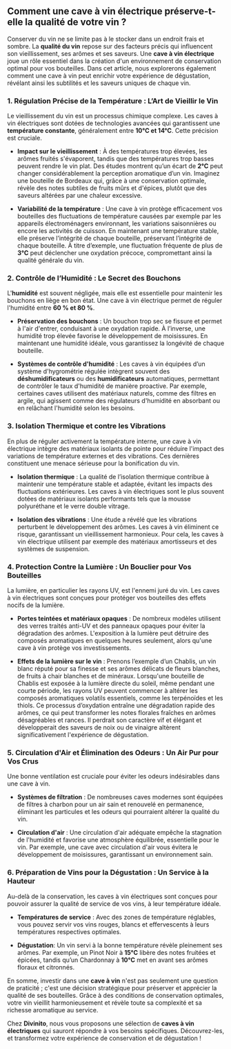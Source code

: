 ## **Comment une cave à vin électrique préserve-t-elle la qualité de votre vin ?**<a id="h.cj98krh9fozc"></a>

Conserver du vin ne se limite pas à le stocker dans un endroit frais et sombre. La **qualité du vin** repose sur des facteurs précis qui influencent son vieillissement, ses arômes et ses saveurs. Une **cave à vin électrique** joue un rôle essentiel dans la création d'un environnement de conservation optimal pour vos bouteilles. Dans cet article, nous explorerons également comment une cave à vin peut enrichir votre expérience de dégustation, révélant ainsi les subtilités et les saveurs uniques de chaque vin.


### **1. Régulation Précise de la Température : L’Art de Vieillir le Vin**<a id="h.7t1j4jsg8pzc"></a>

Le vieillissement du vin est un processus chimique complexe. Les caves à vin électriques sont dotées de technologies avancées qui garantissent une **température constante**, généralement entre **10°C et 14°C**. Cette précision est cruciale.

- **Impact sur le vieillissement** : À des températures trop élevées, les arômes fruités s'évaporent, tandis que des températures trop basses peuvent rendre le vin plat. Des études montrent qu’un écart de **2°C** peut changer considérablement la perception aromatique d’un vin. Imaginez une bouteille de Bordeaux qui, grâce à une conservation optimale, révèle des notes subtiles de fruits mûrs et d'épices, plutôt que des saveurs altérées par une chaleur excessive.

- **Variabilité de la température** : Une cave à vin protège efficacement vos bouteilles des fluctuations de température causées par exemple par les appareils électroménagers environnant, les variations saisonnières ou encore les activités de cuisson. En maintenant une température stable, elle préserve l’intégrité de chaque bouteille, préservant l’intégrité de chaque bouteille. À titre d’exemple, une fluctuation fréquente de plus de **3°C** peut déclencher une oxydation précoce, compromettant ainsi la qualité générale du vin.


### **2. Contrôle de l’Humidité : Le Secret des Bouchons**<a id="h.5ujdh0li4lj3"></a>

L'**humidité** est souvent négligée, mais elle est essentielle pour maintenir les bouchons en liège en bon état. Une cave à vin électrique permet de réguler l'humidité entre **60 % et 80 %**.

- **Préservation des bouchons** : Un bouchon trop sec se fissure et permet à l'air d'entrer, conduisant à une oxydation rapide. À l’inverse, une humidité trop élevée favorise le développement de moisissures. En maintenant une humidité idéale, vous garantissez la longévité de chaque bouteille.

- **Systèmes de contrôle d'humidité** : Les caves à vin équipées d’un système d'hygrométrie régulée intègrent souvent des **déshumidificateurs** ou des **humidificateurs** automatiques, permettant de contrôler le taux d'humidité de manière proactive. Par exemple, certaines caves utilisent des matériaux naturels, comme des filtres en argile, qui agissent comme des régulateurs d'humidité en absorbant ou en relâchant l'humidité selon les besoins.


### **3. Isolation Thermique et contre les Vibrations**<a id="h.wbtwxn649v58"></a>

En plus de réguler activement la température interne, une cave à vin électrique intègre des matériaux isolants de pointe pour réduire l'impact des variations de température externes et des vibrations. Ces dernières constituent une menace sérieuse pour la bonification du vin.

- **Isolation thermique** : La qualité de l’isolation thermique contribue à maintenir une température stable et adaptée, évitant les impacts des fluctuations extérieures. Les caves à vin électriques sont le plus souvent dotées de matériaux isolants performants tels que la mousse polyuréthane et le verre double vitrage.

- **Isolation des vibrations** : Une étude a révélé que les vibrations perturbent le développement des arômes. Les caves à vin éliminent ce risque, garantissant un vieillissement harmonieux. Pour cela, les caves à vin électrique utilisent par exemple des matériaux amortisseurs et des systèmes de suspension.


### **4. Protection Contre la Lumière : Un Bouclier pour Vos Bouteilles**<a id="h.glons2q1pyr6"></a>

La lumière, en particulier les rayons UV, est l'ennemi juré du vin. Les caves à vin électriques sont conçues pour protéger vos bouteilles des effets nocifs de la lumière.

- **Portes teintées et matériaux opaques** : De nombreux modèles utilisent des verres traités anti-UV et des panneaux opaques pour éviter la dégradation des arômes. L'exposition à la lumière peut détruire des composés aromatiques en quelques heures seulement, alors qu'une cave à vin protège vos investissements.

- **Effets de la lumière sur le vin** : Prenons l’exemple d’un Chablis, un vin blanc réputé pour sa finesse et ses arômes délicats de fleurs blanches, de fruits à chair blanches et de minéraux. Lorsqu'une bouteille de Chablis est exposée à la lumière directe du soleil, même pendant une courte période, les rayons UV peuvent commencer à altérer les composés aromatiques volatils essentiels, comme les terpénoïdes et les thiols. Ce processus d’oxydation entraîne une dégradation rapide des arômes, ce qui peut transformer les notes florales fraîches en arômes désagréables et rances. Il perdrait son caractère vif et élégant et développerait des saveurs de noix ou de vinaigre altèrent significativement l'expérience de dégustation.


### **5. Circulation d'Air et Élimination des Odeurs : Un Air Pur pour Vos Crus**<a id="h.ezh331bmutf6"></a>

Une bonne ventilation est cruciale pour éviter les odeurs indésirables dans une cave à vin.

- **Systèmes de filtration** : De nombreuses caves modernes sont équipées de filtres à charbon pour un air sain et renouvelé en permanence, éliminant les particules et les odeurs qui pourraient altérer la qualité du vin.

- **Circulation d'air** : Une circulation d'air adéquate empêche la stagnation de l'humidité et favorise une atmosphère équilibrée, essentielle pour le vin. Par exemple, une cave avec circulation d'air vous évitera le développement de moisissures, garantissant un environnement sain.


### **6. Préparation de Vins pour la Dégustation : Un Service à la Hauteur**<a id="h.7q4jk114ym2u"></a>

Au-delà de la conservation, les caves à vin électriques sont conçues pour pouvoir assurer la qualité de service de vos vins, à leur température idéale.

- **Températures de service** : Avec des zones de température réglables, vous pouvez servir vos vins rouges, blancs et effervescents à leurs températures respectives optimales.

- **Dégustation**: Un vin servi à la bonne température révèle pleinement ses arômes. Par exemple, un Pinot Noir à **15°C** libère des notes fruitées et épicées, tandis qu’un Chardonnay à **10°C** met en avant ses arômes floraux et citronnés.

En somme, investir dans une **cave à vin** n'est pas seulement une question de praticité ; c'est une décision stratégique pour préserver et apprécier la qualité de ses bouteilles. Grâce à des conditions de conservation optimales, votre vin vieillit harmonieusement et révèle toute sa complexité et sa richesse aromatique au service.

Chez **Divinito**, nous vous proposons une sélection de **caves à vin électriques** qui sauront répondre à vos besoins spécifiques. Découvrez-les, et transformez votre expérience de conservation et de dégustation !
